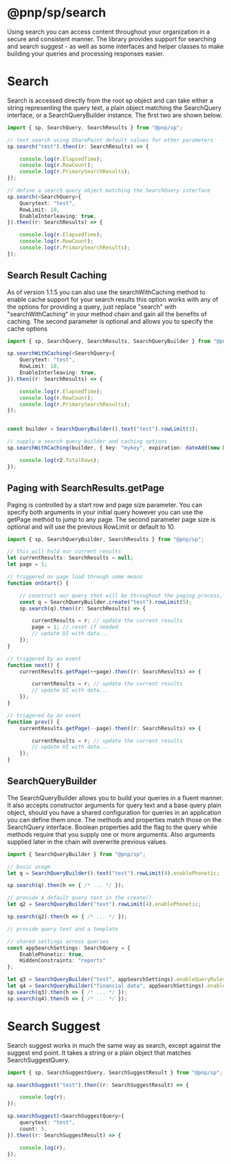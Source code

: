 # @pnp/sp/search

Using search you can access content throughout your organization in a secure and consistent manner. The library provides support for searching and search suggest - as well as some interfaces and helper classes to make building your queries and processing responses easier.

# Search

Search is accessed directly from the root sp object and can take either a string representing the query text, a plain object matching the SearchQuery interface, or a SearchQueryBuilder instance. The first two are shown below.

```TypeScript
import { sp, SearchQuery, SearchResults } from "@pnp/sp";

// text search using SharePoint default values for other parameters
sp.search("test").then((r: SearchResults) => {

    console.log(r.ElapsedTime);
    console.log(r.RowCount);
    console.log(r.PrimarySearchResults);
});

// define a search query object matching the SearchQuery interface
sp.search(<SearchQuery>{
    Querytext: "test",
    RowLimit: 10,
    EnableInterleaving: true,
}).then((r: SearchResults) => {

    console.log(r.ElapsedTime);
    console.log(r.RowCount);
    console.log(r.PrimarySearchResults);
});
```

## Search Result Caching

As of version 1.1.5 you can also use the searchWithCaching method to enable cache support for your search results this option works with any of the options for providing a query, just replace "search" with "searchWithCaching" in your method chain and gain all the benefits of caching. The second parameter is optional and allows you to specify the cache options

```TypeScript
import { sp, SearchQuery, SearchResults, SearchQueryBuilder } from "@pnp/sp";

sp.searchWithCaching(<SearchQuery>{
    Querytext: "test",
    RowLimit: 10,
    EnableInterleaving: true,
}).then((r: SearchResults) => {

    console.log(r.ElapsedTime);
    console.log(r.RowCount);
    console.log(r.PrimarySearchResults);
});


const builder = SearchQueryBuilder().text("test").rowLimit(3);

// supply a search query builder and caching options
sp.searchWithCaching(builder, { key: "mykey", expiration: dateAdd(new Date(), "month", 1) }).then(r2 => {

    console.log(r2.TotalRows);
});
```


## Paging with SearchResults.getPage

Paging is controlled by a start row and page size parameter. You can specify both arguments in your initial query however you can use the getPage method to jump to any page. The second parameter page size is optional and will use the previous RowLimit or default to 10.

```TypeScript
import { sp, SearchQueryBuilder, SearchResults } from "@pnp/sp";

// this will hold our current results
let currentResults: SearchResults = null;
let page = 1;

// triggered on page load through some means
function onStart() {

    // construct our query that will be throughout the paging process, likely from user input
    const q = SearchQueryBuilder.create("test").rowLimit(5);
    sp.search(q).then((r: SearchResults) => {

        currentResults = r; // update the current results
        page = 1; // reset if needed
        // update UI with data...
    });
}

// triggered by an event
function next() {
    currentResults.getPage(++page).then((r: SearchResults) => {

        currentResults = r; // update the current results
        // update UI with data...
    });
}

// triggered by an event
function prev() {
    currentResults.getPage(--page).then((r: SearchResults) => {

        currentResults = r; // update the current results
        // update UI with data...
    });
}
```

## SearchQueryBuilder

The SearchQueryBuilder allows you to build your queries in a fluent manner. It also accepts constructor arguments for query text and a base query plain object, should you have a shared configuration for queries in an application you can define them once. The methods and properties match those on the SearchQuery interface. Boolean properties add the flag to the query while methods require that you supply one or more arguments. Also arguments supplied later in the chain will overwrite previous values.

```TypeScript
import { SearchQueryBuilder } from "@pnp/sp";

// basic usage
let q = SearchQueryBuilder().text("test").rowLimit(4).enablePhonetic;

sp.search(q).then(h => { /* ... */ });

// provide a default query text in the create()
let q2 = SearchQueryBuilder("text").rowLimit(4).enablePhonetic;

sp.search(q2).then(h => { /* ... */ });

// provide query text and a template

// shared settings across queries
const appSearchSettings: SearchQuery = {
    EnablePhonetic: true,
    HiddenConstraints: "reports"
};

let q3 = SearchQueryBuilder("test", appSearchSettings).enableQueryRules;
let q4 = SearchQueryBuilder("financial data", appSearchSettings).enableSorting.enableStemming;
sp.search(q3).then(h => { /* ... */ });
sp.search(q4).then(h => { /* ... */ });
```

# Search Suggest

Search suggest works in much the same way as search, except against the suggest end point. It takes a string or a plain object that matches SearchSuggestQuery.

```TypeScript
import { sp, SearchSuggestQuery, SearchSuggestResult } from "@pnp/sp";

sp.searchSuggest("test").then((r: SearchSuggestResult) => {

    console.log(r);
});

sp.searchSuggest(<SearchSuggestQuery>{
    querytext: "test",
    count: 5,
}).then((r: SearchSuggestResult) => {

    console.log(r);
});
```
